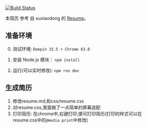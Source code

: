 [![Build Status](https://travis-ci.org/gaozhidf/markdownresume.svg?branch=master)](https://travis-ci.org/gaozhidf/markdownresume)

本简历 参考 自 xuxiaodong 的 [Resume][r]。

## 准备环境

0. 测试环境:
    `Deepin 15.5 + Chrome 63.0`

1. 安装 Node.js 模块：
    `npm install`
2. 运行(可以实时修改):
    `npm run dev`

## 生成简历

1. 修改resume.md,和css/resume.css
2. 对resume.css,里面做了一点简单的屏幕适配
3. 打印简历: 在chrome中,右键打印,便可打印简历(打印的样式可以在resume.css中的`@media print`中修改)

[r]: https://github.com/xuxiaodong/resume
